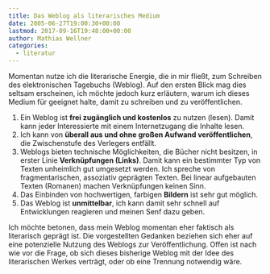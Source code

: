 ```yaml
---
title: Das Weblog als literarisches Medium
date: 2005-06-27T19:00:30+00:00
lastmod: 2017-09-16T19:48:00+00:00
author: Mathias Wellner
categories:
  - literatur
---
```

Momentan nutze ich die literarische Energie, die in mir fließt, zum Schreiben des elektronischen Tagebuchs (Weblog). Auf den ersten Blick mag dies seltsam erscheinen, ich möchte jedoch kurz erläutern, warum ich dieses Medium für geeignet halte, damit zu schreiben und zu veröffentlichen.

  1. Ein Weblog ist **frei zugänglich und kostenlos** zu nutzen (lesen). Damit kann jeder Interessierte mit einem Internetzugang die Inhalte lesen.
  2. Ich kann von **überall aus und ohne großen Aufwand veröffentlichen**, die Zwischenstufe des Verlegers entfällt.
  3. Weblogs bieten technische Möglichkeiten, die Bücher nicht besitzen, in erster Linie **Verknüpfungen (Links)**. Damit kann ein bestimmter Typ von Texten unheimlich gut umgesetzt werden. Ich spreche von fragmentarischen, assoziativ geprägten Texten. Bei linear aufgebauten Texten (Romanen) machen Verknüpfungen keinen Sinn.
  4. Das Einbinden von hochwertigen, farbigen **Bildern** ist sehr gut möglich.
  5. Das Weblog ist **unmittelbar**, ich kann damit sehr schnell auf Entwicklungen reagieren und meinen Senf dazu geben.

Ich möchte betonen, dass mein Weblog momentan eher faktisch als literarisch geprägt ist. Die vorgestellten Gedanken beziehen sich eher auf eine potenzielle Nutzung des Weblogs zur Veröffentlichung. Offen ist nach wie vor die Frage, ob sich dieses bisherige Weblog mit der Idee des literarischen Werkes verträgt, oder ob eine Trennung notwendig wäre.